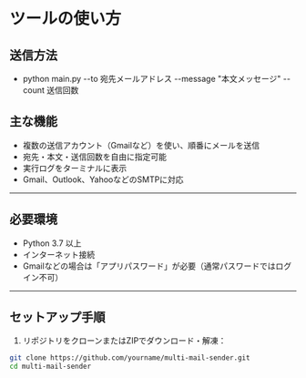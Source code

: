 # ツールの使い方

## 送信方法
- python main.py --to 宛先メールアドレス --message "本文メッセージ" --count 送信回数

## 主な機能

- 複数の送信アカウント（Gmailなど）を使い、順番にメールを送信
- 宛先・本文・送信回数を自由に指定可能
- 実行ログをターミナルに表示
- Gmail、Outlook、YahooなどのSMTPに対応

---

## 必要環境

- Python 3.7 以上
- インターネット接続
- Gmailなどの場合は「アプリパスワード」が必要（通常パスワードではログイン不可）

---

## セットアップ手順

1. リポジトリをクローンまたはZIPでダウンロード・解凍：

```bash
git clone https://github.com/yourname/multi-mail-sender.git
cd multi-mail-sender
